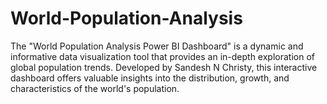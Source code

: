 # World-Population-Analysis
The "World Population Analysis Power BI Dashboard" is a dynamic and informative data visualization tool that provides an in-depth exploration of global population trends. Developed by Sandesh N Christy, this interactive dashboard offers valuable insights into the distribution, growth, and characteristics of the world's population.
